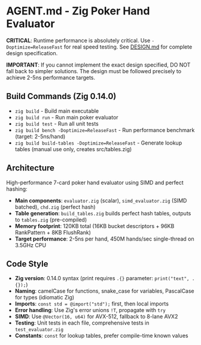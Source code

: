 # AGENT.md - Zig Poker Hand Evaluator

**CRITICAL**: Runtime performance is absolutely critical. Use `-Doptimize=ReleaseFast` for real speed testing.
See [DESIGN.md](DESIGN.md) for complete design specification.

**IMPORTANT**: If you cannot implement the exact design specified, DO NOT fall back to simpler solutions. The design must be followed precisely to achieve 2-5ns performance targets.

## Build Commands (Zig 0.14.0)
- `zig build` - Build main executable
- `zig build run` - Run main poker evaluator
- `zig build test` - Run all unit tests
- `zig build bench -Doptimize=ReleaseFast` - Run performance benchmark (target: 2-5ns/hand)
- `zig build build-tables -Doptimize=ReleaseFast` - Generate lookup tables (manual use only, creates src/tables.zig)

## Architecture
High-performance 7-card poker hand evaluator using SIMD and perfect hashing:
- **Main components**: `evaluator.zig` (scalar), `simd_evaluator.zig` (SIMD batched), `chd.zig` (perfect hash)
- **Table generation**: `build_tables.zig` builds perfect hash tables, outputs to `tables.zig` (pre-compiled)
- **Memory footprint**: 120KB total (16KB bucket descriptors + 96KB RankPattern + 8KB FlushRank)
- **Target performance**: 2-5ns per hand, 450M hands/sec single-thread on 3.5GHz CPU

## Code Style
- **Zig version**: 0.14.0 syntax (print requires `.{}` parameter: `print("text", .{});`)
- **Naming**: camelCase for functions, snake_case for variables, PascalCase for types (idiomatic Zig)
- **Imports**: `const std = @import("std");` first, then local imports
- **Error handling**: Use Zig's error unions `!T`, propagate with `try`
- **SIMD**: Use `@Vector(16, u64)` for AVX-512, fallback to 8-lane AVX2
- **Testing**: Unit tests in each file, comprehensive tests in `test_evaluator.zig`
- **Constants**: `const` for lookup tables, prefer compile-time known values
